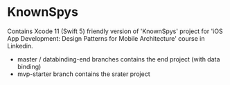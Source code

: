 # KnownSpys
Contains Xcode 11 (Swift 5) friendly version of 'KnownSpys' project  for 'iOS App Development: Design Patterns for Mobile Architecture' course in Linkedin.

- master / databinding-end branches contains the end project (with data binding) 
- mvp-starter branch contains the srater project
